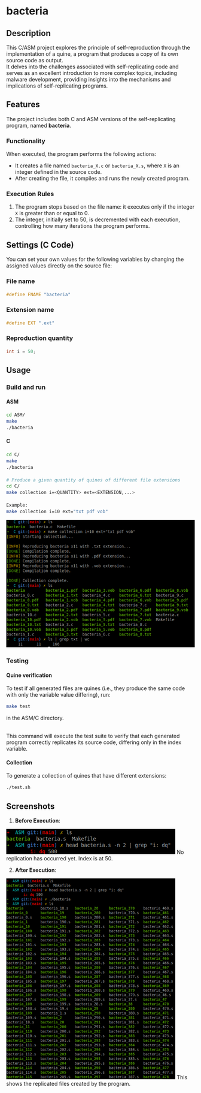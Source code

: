 # bacteria

## Description

This C/ASM project explores the principle of self-reproduction through the implementation of a quine, a program that produces a copy of its own source code as output.<br />
It delves into the challenges associated with self-replicating code and serves as an excellent introduction to more complex topics, including malware development, providing insights into the mechanisms and implications of self-replicating programs.

## Features

The project includes both C and ASM versions of the self-replicating program, named **bacteria**.

### Functionality

When executed, the program performs the following actions:

- It creates a file named `bacteria_X.c` or `bacteria_X.s`, where `X` is an integer defined in the source code.
- After creating the file, it compiles and runs the newly created program.

### Execution Rules

1. The program stops based on the file name: it executes only if the integer `X` is greater than or equal to 0.
2. The integer, initially set to 50, is decremented with each execution, controlling how many iterations the program performs.

## Settings (C Code)
You can set your own values for the following variables by changing the assigned values directly on the source file:
### File name
```c
#define FNAME "bacteria"
```

### Extension name
```c
#define EXT ".ext"
```

### Reproduction quantity
```c
int i = 50;
```

## Usage
### Build and run

#### ASM
```bash
cd ASM/
make
./bacteria
```

#### C
```bash
cd C/
make
./bacteria

# Produce a given quantity of quines of different file extensions 
cd C/
make collection i=<QUANTITY> ext=<EXTENSION,...>

Example:
make collection i=10 ext="txt pdf vob"
```
![Collection generation](screenshots/collection.png)

### Testing

#### Quine verification
To test if all generated files are quines (i.e., they produce the same code with only the variable value differing), run:
```bash
make test
```
in the ASM/C directory.<br /><br />

This command will execute the test suite to verify that each generated program correctly replicates its source code, differing only in the index variable.

#### Collection
To generate a collection of quines that have different extensions:
```bash
./test.sh
```

## Screenshots

1. **Before Execution**:
<img src="screenshots/initial-state.png" />
No replication has occurred yet. Index is at 50.
<br />

2. **After Execution**:
<img src="screenshots/after-replication.png" width=452 />
This shows the replicated files created by the program.

